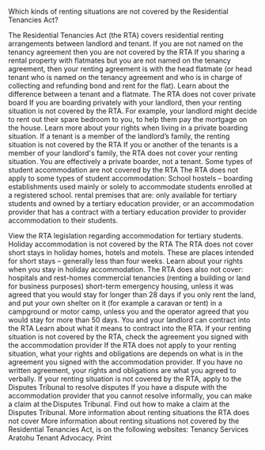 Which kinds of renting situations are not covered by the Residential Tenancies Act? 

The Residential Tenancies Act (the RTA) covers residential renting arrangements between landlord and tenant.
If you are not named on the tenancy agreement then you are not covered by the RTA
If you sharing a rental property with flatmates but you are not named on the tenancy agreement, then your renting agreement is with the head flatmate (or head tenant who is named on the tenancy agreement and who is in charge of collecting and refunding bond and rent for the flat).
Learn about the difference between a tenant and a flatmate.
The RTA does not cover private board
If you are boarding privately with your landlord, then your renting situation is not covered by the RTA.
For example, your landlord might decide to rent out their spare bedroom to you, to help them pay the mortgage on the house.
Learn more about your rights when living in a private boarding situation.
If a tenant is a member of the landlord’s family, the renting situation is not covered by the RTA
If you or another of the tenants is a member of your landlord's family, the RTA does not cover your renting situation. You are effectively a private boarder, not a tenant.
Some types of student accommodation are not covered by the RTA
The RTA does not apply to some types of student accommodation:
School hostels – boarding establishments used mainly or solely to accommodate students enrolled at a registered school.
rental premises that are:
only available for tertiary students and
owned by a tertiary education provider, or an accommodation provider that has a contract with a tertiary education provider to provider accommodation to their students.

View the RTA legislation regarding accommodation for tertiary students.
Holiday accommodation is not covered by the RTA
The RTA does not cover short stays in holiday homes, hotels and motels. These are places intended for short stays – generally less than four weeks.
Learn about your rights when you stay in holiday accommodation.
The RTA does also not cover:
hospitals and rest-homes
commercial tenancies (renting a building or land for business purposes)
short-term emergency housing, unless it was agreed that you would stay for longer than 28 days
if you only rent the land, and put your own shelter on it (for example a caravan or tent)
in a campground or motor camp, unless you and the operator agreed that you would stay for more than 50 days.
You and your landlord can contract into the RTA
Learn about what it means to contract into the RTA.
If your renting situation is not covered by the RTA, check the agreement you signed with the accommodation provider
If the RTA does not apply to your renting situation, what your rights and obligations are depends on what is in the agreement you signed with the accommodation provider.
If you have no written agreement, your rights and obligations are what you agreed to verbally.
If your renting situation is not covered by the RTA, apply to the Disputes Tribunal to resolve disputes
If you have a dispute with the accommodation provider that you cannot resolve informally, you can make a claim at the Disputes Tribunal.
Find out how to make a claim at the Disputes Tribunal.
More information about renting situations the RTA does not cover
More information about renting situations not covered by the Residential Tenancies Act, is on the following websites:
Tenancy Services
Aratohu Tenant Advocacy.
  Print 